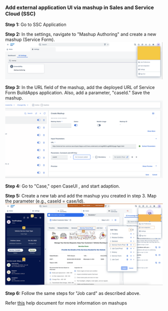 ### Add external application UI via mashup in Sales and Service Cloud (SSC)
**Step 1:** Go to SSC Application  
 
**Step 2:** In the settings, navigate to "Mashup Authoring" and create a new mashup (Service Form). 
 ![Case ExtensionField ](../Images/SBA5.png "Case fields")
 
**Step 3:** In the URL field of the mashup, add the deployed URL of Service Form BuildApps application. Also, add a parameter, "caseId." Save the mashup. 
![Case ExtensionField ](../Images/SBA6.png "Case fields")

**Step 4:** Go to "Case," open CaseUI , and start adaption. 
 
**Step 5:** Create a new tab  and add the mashup you created in step 3. Map the parameter (e.g., caseId = case/Id).
![Case ExtensionField ](../Images/SBA7.png "Case fields") 

**Step 6:** Follow the same steps for "Job card" as described above. 

Refer [this](https://help.sap.com/docs/CX_NG_SALES/ea5ff8b9460a43cb8765a3c07d3421fe/007ce4c89b6a45a39cff5d26186dfab0.html?locale=en-US&q=create%20extension%20fields%20in%20sales%20and%20service%20cloud%20verion%202) help document for more information on mashups
